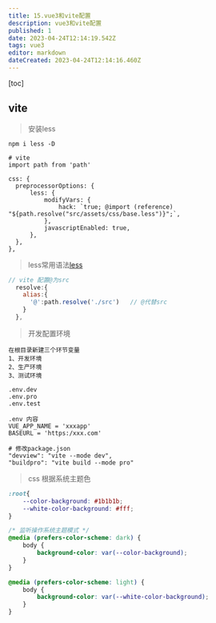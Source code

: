 ```yaml
---
title: 15.vue3和vite配置
description: vue3和vite配置
published: 1
date: 2023-04-24T12:14:19.542Z
tags: vue3
editor: markdown
dateCreated: 2023-04-24T12:14:16.460Z
---
```




[toc]





## vite





> 安装less

```shell
npm i less -D 

# vite
import path from 'path'

css: {
  preprocessorOptions: {
      less: {
          modifyVars: {
              hack: `true; @import (reference) "${path.resolve("src/assets/css/base.less")}";`,
          },
          javascriptEnabled: true,
      },
  },
},
```

> less常用语法[less](https://blog.csdn.net/weixin_46032850/article/details/107271709)

```js
// vite 配置@为src
  resolve:{
    alias:{
      '@':path.resolve('./src')   // @代替src
    }
  },
```

> 开发配置环境

```shell
在根目录新建三个环节变量
1、开发环境
2、生产环境
3、测试环境

.env.dev
.env.pro
.env.test

.env 内容
VUE_APP_NAME = 'xxxapp'
BASEURL = 'https:/xxx.com'

# 修改package.json
"devview": "vite --mode dev",
"buildpro": "vite build --mode pro"
```



> css 根据系统主题色

```css
:root{
    --color-background: #1b1b1b;
    --white-color-background: #fff;
}

/* 监听操作系统主题模式 */
@media (prefers-color-scheme: dark) {
    body {
        background-color: var(--color-background);
    }
}

@media (prefers-color-scheme: light) {
    body {
        background-color: var(--white-color-background);
    }
}
```